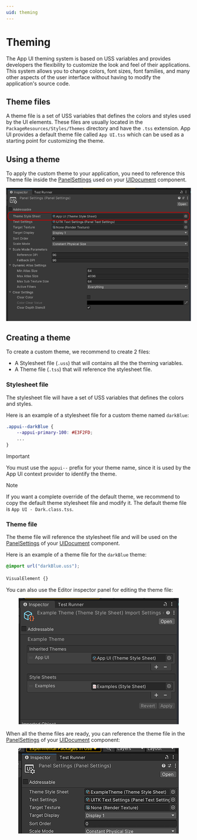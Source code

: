 ```yaml
---
uid: theming
---
```


# Theming

The App UI theming system is based on USS variables and provides developers 
the flexibility to customize the look and feel of their applications. 
This system allows you to change colors, font sizes, font families, 
and many other aspects of the user interface without having to modify 
the application's source code.

## Theme files

A theme file is a set of USS variables that defines the colors and styles 
used by the UI elements. These files are usually located in the `PackageResources/Styles/Themes`
directory and have the `.tss` extension. App UI provides a default theme file
called `App UI.tss`
which can be used as a starting point for customizing the theme.

## Using a theme

To apply the custom theme to your application, 
you need to reference this Theme file inside the [PanelSettings](xref:UnityEngine.UIElements.PanelSettings)
used on your [UIDocument](xref:UnityEngine.UIElements.UIDocument) component.

<p align="center">
  <img src="images/use-default-theme.png" alt="Use Default Theme">
</p>

## Creating a theme

To create a custom theme, we recommend to create 2 files:
- A Stylesheet file (`.uss`) that will contains all the the theming variables.
- A Theme file (`.tss`) that will reference the stylesheet file.

### Stylesheet file

The stylesheet file will have a set of USS variables that defines the colors and styles.

Here is an example of a stylesheet file for a custom theme named `darkBlue`:

```css
.appui--darkBlue {
    --appui-primary-100: #E3F2FD;
    ...
}
```

> [!IMPORTANT]
> You must use the `appui--` prefix for your theme name, since it
> is used by the App UI context provider to identify the theme.

> [!NOTE]
> If you want a complete override of the default theme, we recommend to
> copy the default theme stylesheet file and modify it.
> The default theme file is `App UI - Dark.class.tss`.

### Theme file

The theme file will reference the stylesheet file and will be used
on the [PanelSettings](xref:UnityEngine.UIElements.PanelSettings) of your
[UIDocument](xref:UnityEngine.UIElements.UIDocument) component.

Here is an example of a theme file for the `darkBlue` theme:

```css
@import url("darkBlue.uss");

VisualElement {}
```

You can also use the Editor inspector panel for editing the theme file:

<p align="center">
  <img src="images/edit-theme-file.png" alt="Edit Theme File">
</p>

When all the theme files are ready, you can reference the theme file
in the [PanelSettings](xref:UnityEngine.UIElements.PanelSettings) of your
[UIDocument](xref:UnityEngine.UIElements.UIDocument) component:

<p align="center">
  <img src="images/use-custom-theme.png" alt="Use Custom Theme">
</p>



